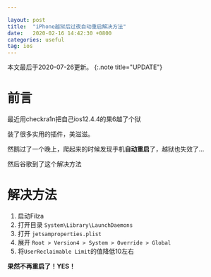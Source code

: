 ```yaml
---

layout: post
title:  "iPhone越狱后过夜自动重启解决方法"
date:   2020-02-16 14:42:30 +0800
categories: useful
tag: ios
---
```


本文最后于2020-07-26更新。
{:.note title="UPDATE"}

# 前言

最近用checkra1n把自己ios12.4.4的果6越了个狱

装了很多实用的插件，美滋滋。

然鹅过了一个晚上，爬起来的时候发现手机**自动重启**了，越狱也失效了...

然后谷歌到了这个解决方法



# 解决方法

1. 启动Filza
2. 打开目录 `System\Library\LaunchDaemons`
3. 打开 `jetsamproperties.plist`
4. 展开 `Root > Version4 > System > Override > Global`
5. 将`UserReclaimable Limit`的值降低10左右



**果然不再重启了！YES！**